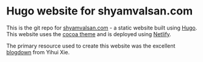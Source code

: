Hugo website for shyamvalsan.com
================================

This is the git repo for [shyamvalsan.com](https://www.shyamvalsan.com) - a static website built using [Hugo](http://gohugo.io/). This website uses the [cocoa theme](https://themes.gohugo.io/cocoa/) and is deployed using [Netlify](https://www.netlify.com/).

The primary resource used to create this website was the excellent [blogdown](https://bookdown.org/yihui/blogdown/) from Yihui Xie.

[Hugo themes]: https://github.com/spf13/hugoThemes
